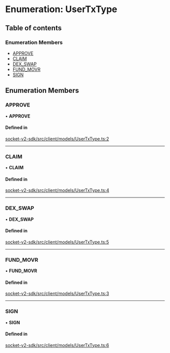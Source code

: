 # Enumeration: UserTxType

## Table of contents

### Enumeration Members

- [APPROVE](UserTxType.md#approve)
- [CLAIM](UserTxType.md#claim)
- [DEX_SWAP](UserTxType.md#dex_swap)
- [FUND_MOVR](UserTxType.md#fund_movr)
- [SIGN](UserTxType.md#sign)

## Enumeration Members

### APPROVE

• **APPROVE**

#### Defined in

[socket-v2-sdk/src/client/models/UserTxType.ts:2](https://github.com/SocketDotTech/socket-v2-sdk/blob/b3c3e8d/src/client/models/UserTxType.ts#L2)

---

### CLAIM

• **CLAIM**

#### Defined in

[socket-v2-sdk/src/client/models/UserTxType.ts:4](https://github.com/SocketDotTech/socket-v2-sdk/blob/b3c3e8d/src/client/models/UserTxType.ts#L4)

---

### DEX_SWAP

• **DEX_SWAP**

#### Defined in

[socket-v2-sdk/src/client/models/UserTxType.ts:5](https://github.com/SocketDotTech/socket-v2-sdk/blob/b3c3e8d/src/client/models/UserTxType.ts#L5)

---

### FUND_MOVR

• **FUND_MOVR**

#### Defined in

[socket-v2-sdk/src/client/models/UserTxType.ts:3](https://github.com/SocketDotTech/socket-v2-sdk/blob/b3c3e8d/src/client/models/UserTxType.ts#L3)

---

### SIGN

• **SIGN**

#### Defined in

[socket-v2-sdk/src/client/models/UserTxType.ts:6](https://github.com/SocketDotTech/socket-v2-sdk/blob/b3c3e8d/src/client/models/UserTxType.ts#L6)
